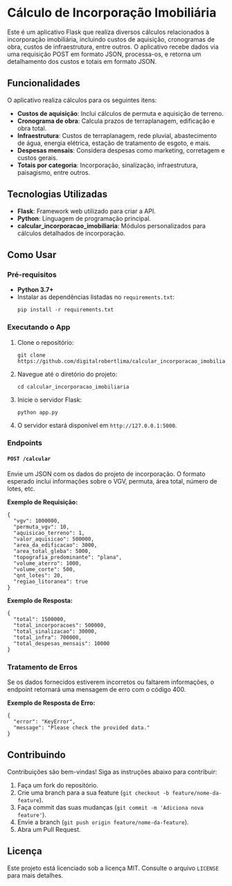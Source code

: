 # Cálculo de Incorporação Imobiliária

Este é um aplicativo Flask que realiza diversos cálculos relacionados à incorporação imobiliária, incluindo custos de aquisição, cronogramas de obra, custos de infraestrutura, entre outros. O aplicativo recebe dados via uma requisição POST em formato JSON, processa-os, e retorna um detalhamento dos custos e totais em formato JSON.

## Funcionalidades

O aplicativo realiza cálculos para os seguintes itens:
- **Custos de aquisição**: Inclui cálculos de permuta e aquisição de terreno.
- **Cronograma de obra**: Calcula prazos de terraplanagem, edificação e obra total.
- **Infraestrutura**: Custos de terraplanagem, rede pluvial, abastecimento de água, energia elétrica, estação de tratamento de esgoto, e mais.
- **Despesas mensais**: Considera despesas como marketing, corretagem e custos gerais.
- **Totais por categoria**: Incorporação, sinalização, infraestrutura, paisagismo, entre outros.

## Tecnologias Utilizadas

- **Flask**: Framework web utilizado para criar a API.
- **Python**: Linguagem de programação principal.
- **calcular_incorporacao_imobiliaria**: Módulos personalizados para cálculos detalhados de incorporação.

## Como Usar

### Pré-requisitos

- **Python 3.7+**
- Instalar as dependências listadas no `requirements.txt`:
    ```
    pip install -r requirements.txt
    ```

### Executando o App

1. Clone o repositório:
    ```
    git clone https://github.com/digitalrobertlima/calcular_incorporacao_imobiliaria.git
    ```

2. Navegue até o diretório do projeto:
    ```
    cd calcular_incorporacao_imobiliaria
    ```

3. Inicie o servidor Flask:
    ```
    python app.py
    ```

4. O servidor estará disponível em `http://127.0.0.1:5000`.

### Endpoints

#### `POST /calcular`

Envie um JSON com os dados do projeto de incorporação. O formato esperado inclui informações sobre o VGV, permuta, área total, número de lotes, etc.

**Exemplo de Requisição:**
```
{
  "vgv": 1000000,
  "permuta_vgv": 10,
  "aquisicao_terreno": 1,
  "valor_aquisicao": 500000,
  "area_da_edificacao": 3000,
  "area_total_gleba": 5000,
  "topografia_predominante": "plana",
  "volume_aterro": 1000,
  "volume_corte": 500,
  "qnt_lotes": 20,
  "regiao_litoranea": true
}
```

**Exemplo de Resposta:**
```
{
  "total": 1500000,
  "total_incorporacoes": 500000,
  "total_sinalizacao": 30000,
  "total_infra": 700000,
  "total_despesas_mensais": 10000
}
```

### Tratamento de Erros

Se os dados fornecidos estiverem incorretos ou faltarem informações, o endpoint retornará uma mensagem de erro com o código 400.

**Exemplo de Resposta de Erro:**
```
{
  "error": "KeyError",
  "message": "Please check the provided data."
}
```

## Contribuindo

Contribuições são bem-vindas! Siga as instruções abaixo para contribuir:

1. Faça um fork do repositório.
2. Crie uma branch para a sua feature (`git checkout -b feature/nome-da-feature`).
3. Faça commit das suas mudanças (`git commit -m 'Adiciona nova feature'`).
4. Envie a branch (`git push origin feature/nome-da-feature`).
5. Abra um Pull Request.

## Licença

Este projeto está licenciado sob a licença MIT. Consulte o arquivo `LICENSE` para mais detalhes.
